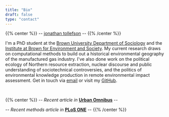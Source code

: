 ```yaml
---
title: "Bio"
draft: false
type: "contact"
---
```


{{% center %}}
-- [jonathan tollefson](/) --
{{% /center %}}
<br/>

I'm a PhD student at the <a target="_blank" href="https://www.brown.edu/academics/sociology/people/jonathan-tollefson">Brown University Department of Sociology</a> and the <a target="_blank" href="https://ibes.brown.edu/people/jonathan-tollefson">Institute at Brown for Environment and Society</a>. My current research draws on computational methods to build out a historical environmental geography of the manufactured gas industry. I've also done work on the political ecology of Northern resource extraction, nuclear discourse and public understanding of sociotechnical controversies, and the politics of environmental knowledge production in remote environmental impact assessment. Get in touch via [email](mailto:jonathan_tollefson@brown.edu) or visit my <a target="_blank" href="https://www.github.com/TollefsonJ">GitHub</a>.

<br/>

{{% center %}}
-- _Recent article in_ <a target="_blank" href="https://urbanomnibus.net/2021/07/gasworks-lost-and-found/">**Urban Omnibus**</a> --


-- _Recent methods article in_ <a target="_blank" href="https://journals.plos.org/plosone/article?id=10.1371/journal.pone.0255507">**PLoS ONE**</a> --
{{% /center %}}
